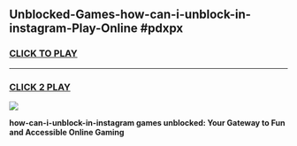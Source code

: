 
## Unblocked-Games-how-can-i-unblock-in-instagram-Play-Online #pdxpx
<h3>
<a href="https://news.freeplayer.one?title=how-can-i-unblock-in-instagram&ref=3">CLICK TO PLAY</a></h3>
<hr>

<h3>
<a href="https://news.freeplayer.one?title=how-can-i-unblock-in-instagram&ref=3">CLICK 2 PLAY</a>
  
</h3>

<a href="https://news.freeplayer.one?title=how-can-i-unblock-in-instagram&ref=3"><img src="https://clearcache.store/games.png"></a>


**how-can-i-unblock-in-instagram games unblocked: Your Gateway to Fun and Accessible Online Gaming**
